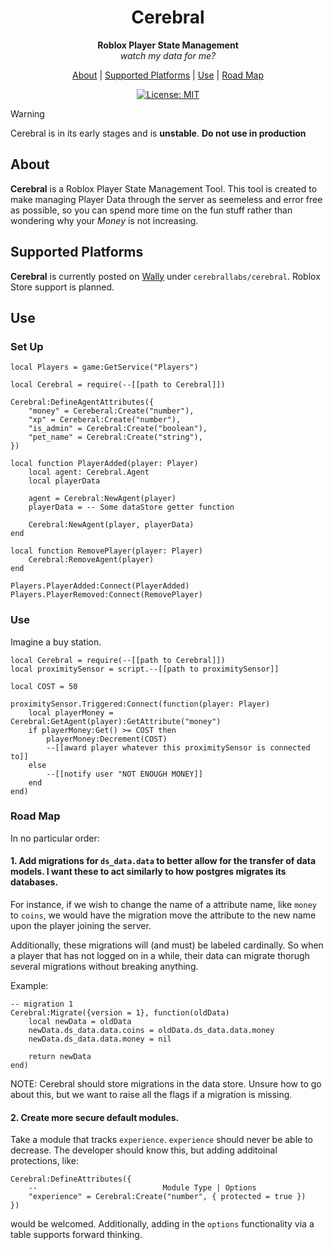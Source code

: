 <div align="center">

# Cerebral
**Roblox Player State Management**\
*watch my data for me?*

[About](#about) |
[Supported Platforms](#supported-platforms) |
[Use](#use) | 
[Road Map](#road-map)

[![License: MIT](https://img.shields.io/badge/License-MIT-yellow.svg)](https://opensource.org/licenses/MIT)

</div>

> [!WARNING]
> Cerebral is in its early stages and is **unstable**. **Do not use in production**

## About
**Cerebral** is a Roblox Player State Management Tool. This tool is created to make managing Player Data through the server as seemeless and error free as possible, so you can spend more time on the fun stuff rather than wondering why your *Money* is not increasing.

## Supported Platforms
**Cerebral** is currently posted on [Wally](www.wally.run) under `cerebrallabs/cerebral`. Roblox Store support is planned.

## Use
### Set Up
```luau
local Players = game:GetService("Players")

local Cerebral = require(--[[path to Cerebral]])

Cerebral:DefineAgentAttributes({
    "money" = Cereberal:Create("number"),
    "xp" = Cereberal:Create("number"),
    "is_admin" = Cerebral:Create("boolean"),
    "pet_name" = Cerebral:Create("string"),
})

local function PlayerAdded(player: Player)
    local agent: Cerebral.Agent
    local playerData

    agent = Cerebral:NewAgent(player)
    playerData = -- Some dataStore getter function

    Cerebral:NewAgent(player, playerData)
end

local function RemovePlayer(player: Player)
    Cerebral:RemoveAgent(player)
end

Players.PlayerAdded:Connect(PlayerAdded)
Players.PlayerRemoved:Connect(RemovePlayer)
```

### Use
Imagine a buy station.
```luau
local Cerebral = require(--[[path to Cerebral]])
local proximitySensor = script.--[[path to proximitySensor]]

local COST = 50

proximitySensor.Triggered:Connect(function(player: Player)
    local playerMoney = Cerebral:GetAgent(player):GetAttribute("money")
    if playerMoney:Get() >= COST then
        playerMoney:Decrement(COST)
        --[[award player whatever this proximitySensor is connected to]]
    else
        --[[notify user "NOT ENOUGH MONEY]]
    end
end)
```

### Road Map
In no particular order:

#### 1. Add migrations for `ds_data.data` to better allow for the transfer of data models. I want these to act similarly to how postgres migrates its databases. 

For instance, if we wish to change the name of a attribute name, like `money` to `coins`, we would have the migration move the attribute to the new name upon the player joining the server. 

Additionally, these migrations will (and must) be labeled cardinally. So when a player that has not logged on in a while, their data can migrate thorugh several migrations without breaking anything.

Example:
```luau
-- migration 1
Cerebral:Migrate({version = 1}, function(oldData)
    local newData = oldData
    newData.ds_data.data.coins = oldData.ds_data.data.money
    newData.ds_data.data.money = nil

    return newData
end)
```

NOTE: Cerebral should store migrations in the data store. Unsure how to go about this, but we want to raise all the flags if a migration is missing. 

#### 2. Create more secure default modules.

Take a module that tracks `experience`. `experience` should never be able to decrease. The developer should know this, but adding additoinal protections, like:

```luau
Cerebral:DefineAttributes({ 
    --                            Module Type | Options
    "experience" = Cerebral:Create("number", { protected = true }) 
})
```

would be welcomed. Additionally, adding in the `options` functionality via a table supports forward thinking. 